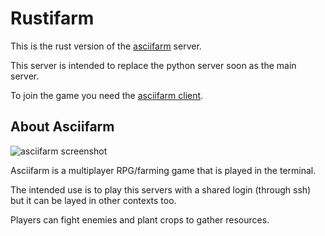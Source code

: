 # Rustifarm
This is the rust version of the [asciifarm](https://github.com/jmdejong/asciifarm) server.

This server is intended to replace the python server soon as the main server.

To join the game you need the [asciifarm client](https://github.com/jmdejong/asciifarm-client).

## About Asciifarm

![asciifarm screenshot](Screenshot_2020-04-12_11-31-20.png)

Asciifarm is a multiplayer RPG/farming game that is played in the terminal.

The intended use is to play this servers with a shared login (through ssh) but it can be layed in other contexts too.

Players can fight enemies and plant crops to gather resources.
